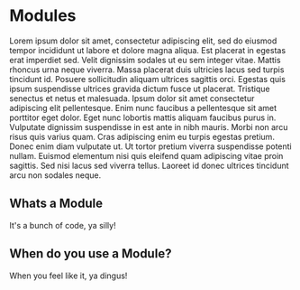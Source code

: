 # Modules

Lorem ipsum dolor sit amet, consectetur adipiscing elit, sed do eiusmod tempor incididunt ut labore et dolore magna aliqua. Est placerat in egestas erat imperdiet sed. Velit dignissim sodales ut eu sem integer vitae. Mattis rhoncus urna neque viverra. Massa placerat duis ultricies lacus sed turpis tincidunt id. Posuere sollicitudin aliquam ultrices sagittis orci. Egestas quis ipsum suspendisse ultrices gravida dictum fusce ut placerat. Tristique senectus et netus et malesuada. Ipsum dolor sit amet consectetur adipiscing elit pellentesque. Enim nunc faucibus a pellentesque sit amet porttitor eget dolor. Eget nunc lobortis mattis aliquam faucibus purus in. Vulputate dignissim suspendisse in est ante in nibh mauris. Morbi non arcu risus quis varius quam. Cras adipiscing enim eu turpis egestas pretium. Donec enim diam vulputate ut. Ut tortor pretium viverra suspendisse potenti nullam. Euismod elementum nisi quis eleifend quam adipiscing vitae proin sagittis. Sed nisi lacus sed viverra tellus. Laoreet id donec ultrices tincidunt arcu non sodales neque.

## Whats a Module

It's a bunch of code, ya silly!

## When do you use a Module?

When you feel like it, ya dingus!
